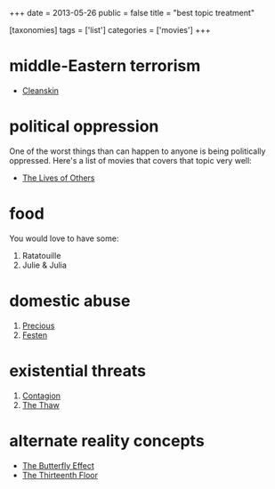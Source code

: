 +++
date = 2013-05-26
public = false
title = "best topic treatment"

[taxonomies]
tags = ['list']
categories = ['movies']
+++

middle-Eastern terrorism
========================

-   [Cleanskin]

political oppression
====================

One of the worst things than can happen to anyone is being politically
oppressed. Here\'s a list of movies that covers that topic very well:

-   [The Lives of Others]

food
====

You would love to have some:

1.  Ratatouille
2.  Julie & Julia

domestic abuse
==============

1.  [Precious]
2.  [Festen]

existential threats
===================

1.  [Contagion]
2.  [The Thaw]

alternate reality concepts
==========================

-   [The Butterfly Effect]
-   [The Thirteenth Floor]

  [Cleanskin]: http://movies.tshepang.net/cleanskin-2012
  [The Lives of Others]: http://movies.tshepang.net/the-lives-of-others-2006
  [Precious]: http://tshepang.net/precious-2009
  [Festen]: http://tshepang.net/festen-1998
  [Contagion]: http://movies.tshepang.net/contagion-2011
  [The Thaw]: http://movies.tshepang.net/the-thaw-2009
  [The Butterfly Effect]: http://tshepang.net/the-butterfly-effect-2004
  [The Thirteenth Floor]: http://tshepang.net/the-thirteenth-floor-1999
